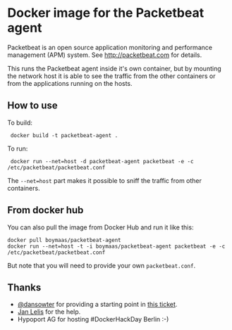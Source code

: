 # Docker image for the Packetbeat agent

Packetbeat is an open source application monitoring and
performance management (APM) system. See 
http://packetbeat.com for details.

This runs the Packetbeat agent inside it's own container, 
but by mounting the network host it is able to see the
traffic from the other containers or from the applications
running on the hosts.

## How to use

To build:

     docker build -t packetbeat-agent .

To run:

     docker run --net=host -d packetbeat-agent packetbeat -e -c /etc/packetbeat/packetbeat.conf

The `--net=host` part makes it possible to sniff the traffic
from other containers.

## From docker hub

You can also pull the image from Docker Hub and run it like this:

    docker pull boymaas/packetbeat-agent
    docker run --net=host -t -i boymaas/packetbeat-agent packetbeat -e -c /etc/packetbeat/packetbeat.conf

But note that you will need to provide your own `packetbeat.conf`.

## Thanks

* [@dansowter](https://github.com/dansowter) for providing a starting point in [this ticket](https://github.com/packetbeat/packetbeat/issues/13).
* [Jan Lelis](https://github.com/janlelis) for the help.
* Hypoport AG for hosting #DockerHackDay Berlin :-)
